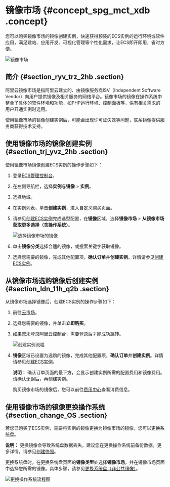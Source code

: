 # 镜像市场 {#concept_spg_mct_xdb .concept}

您可以购买镜像市场的镜像创建实例，快速获得预装的ECS实例的运行环境或软件应用，满足建站、应用开发、可视化管理等个性化需求，让ECS即开即用，省时方便。

![镜像市场](http://static-aliyun-doc.oss-cn-hangzhou.aliyuncs.com/assets/img/9711/15646239344649_zh-CN.png)

## 简介 {#section_ryv_trz_2hb .section}

阿里云镜像市场是指阿里云建立的、由镜像服务商ISV（Independent Software Vendor）向用户提供镜像及相关服务的网络平台。镜像市场的镜像在操作系统中整合了具体的软件环境和功能，如PHP运行环境、控制面板等，供有相关需求的用户开通实例时选用。

使用镜像市场的镜像创建实例后，可能会出现许可证失效等问题，联系镜像提供服务商获得技术支持。

## 使用镜像市场的镜像创建实例 {#section_trj_yvz_2hb .section}

使用镜像市场镜像创建ECS实例的操作步骤如下：

1.  登录[ECS管理控制台](https://ecs.console.aliyun.com)。
2.  在左侧导航栏，选择**实例与镜像** \> **实例**。
3.  选择地域。
4.  在实例列表，单击**创建实例**，进入自定义购买页面。
5.  请参见[创建ECS实例](../intl.zh-CN/个人版快速入门/创建ECS实例.md#)完成选型配置，在**镜像**区域，选择**镜像市场** \> **从镜像市场获取更多选择（含操作系统）**。

    ![选择镜像市场的镜像](http://static-aliyun-doc.oss-cn-hangzhou.aliyuncs.com/assets/img/9711/156462393532602_zh-CN.png)

6.  单击**镜像分类**选择合适的镜像，或搜索关键字获取镜像。
7.  选择您需要的镜像，完成其他配置项，**确认订单**并**创建实例**。详情请参见[创建ECS实例](../intl.zh-CN/个人版快速入门/创建ECS实例.md#)。

## 从镜像市场选购镜像后创建实例 {#section_ldn_11h_q2b .section}

从镜像市场选择镜像后，创建ECS实例的操作步骤如下：

1.  前往[云市场](https://marketplace.alibabacloud.com/)。
2.  选择您需要的镜像，并单击**立即购买**。
3.  如果您未登录阿里云控制台，需要登录后才能成功跳转。

    ![创建实例流程](http://static-aliyun-doc.oss-cn-hangzhou.aliyuncs.com/assets/img/9711/15646239354653_zh-CN.png)

4.  **镜像**区域已设置为选购的镜像，完成其他配置项，**确认订单**并**创建实例**。详情请参见[创建ECS实例](../intl.zh-CN/个人版快速入门/创建ECS实例.md#)。

    **说明：** 确认订单页面的最下方，会显示创建实例所需的配置费用和镜像费用。请确认无误后，再创建实例。

    购买镜像市场的镜像后，您可以前往[费用中心](https://billing.console.aliyun.com/)查看消费信息。


## 使用镜像市场的镜像更换操作系统 {#section_change_OS .section}

若您已购买了ECS实例，需要将实例的镜像更换为镜像市场的镜像，您可以更换系统盘。

**说明：** 更换镜像会导致系统盘数据丢失，建议您在更换操作系统前备份数据。更多详情，请参见[创建快照](intl.zh-CN/快照/使用快照/创建快照.md#)。

更换系统盘时，在更换系统盘页面的**镜像类型**处选择**镜像市场**，并在镜像市场页面中选择您所需的镜像。具体步骤，请参见[更换系统盘（非公共镜像）](intl.zh-CN/块存储/云盘/更换系统盘/更换系统盘（非公共镜像）.md#)。

![更换操作系统流程图](http://static-aliyun-doc.oss-cn-hangzhou.aliyuncs.com/assets/img/9711/15646239354654_zh-CN.png)

